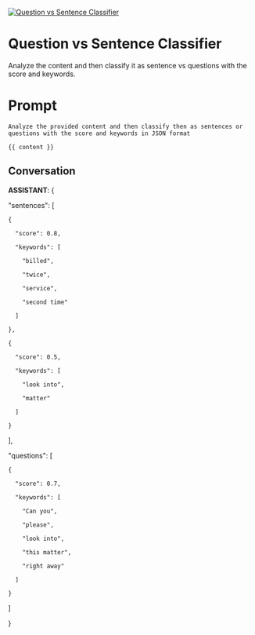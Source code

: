 
[![Question vs Sentence Classifier](https://flow-prompt-covers.s3.us-west-1.amazonaws.com/icon/abstract/abs_3.png)]()
# Question vs Sentence Classifier 
Analyze the content and then classify it as sentence vs questions with the score and keywords.

# Prompt

```
Analyze the provided content and then classify then as sentences or questions with the score and keywords in JSON format

{{ content }}
```

## Conversation

**ASSISTANT**: {

  "sentences": [

    {

      "score": 0.8,

      "keywords": [

        "billed",

        "twice",

        "service",

        "second time"

      ]

    },

    {

      "score": 0.5,

      "keywords": [

        "look into",

        "matter"

      ]

    }

  ],

  "questions": [

    {

      "score": 0.7,

      "keywords": [

        "Can you",

        "please",

        "look into",

        "this matter",

        "right away"

      ]

    }

  ]

}


